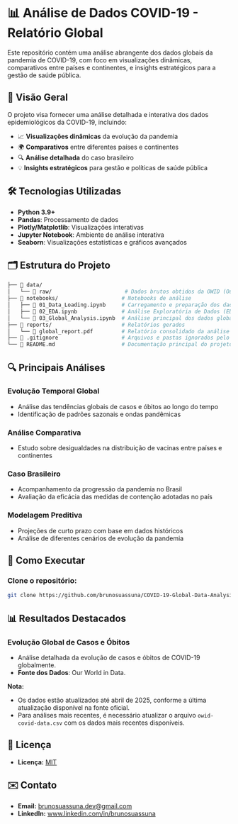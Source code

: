 # 📊 **Análise de Dados COVID-19 - Relatório Global**

Este repositório contém uma análise abrangente dos dados globais da pandemia de COVID-19, com foco em visualizações dinâmicas, comparativos entre países e continentes, e insights estratégicos para a gestão de saúde pública.

## 📌 **Visão Geral**
O projeto visa fornecer uma análise detalhada e interativa dos dados epidemiológicos da COVID-19, incluindo:

- 📈 **Visualizações dinâmicas** da evolução da pandemia
- 🌍 **Comparativos** entre diferentes países e continentes
- 🔍 **Análise detalhada** do caso brasileiro
- 💡 **Insights estratégicos** para gestão e políticas de saúde pública

## 🛠 **Tecnologias Utilizadas**
- **Python 3.9+**
- **Pandas**: Processamento de dados
- **Plotly/Matplotlib**: Visualizações interativas
- **Jupyter Notebook**: Ambiente de análise interativa
- **Seaborn**: Visualizações estatísticas e gráficos avançados

## 🗂 **Estrutura do Projeto**
```bash
├── 📂 data/                          
│   └── 📂 raw/                       # Dados brutos obtidos da OWID (Our World in Data)
├── 📂 notebooks/                    # Notebooks de análise
│   ├── 📄 01_Data_Loading.ipynb     # Carregamento e preparação dos dados
│   ├── 📄 02_EDA.ipynb              # Análise Exploratória de Dados (EDA)
│   └── 📄 03_Global_Analysis.ipynb  # Análise principal dos dados globais
├── 📂 reports/                      # Relatórios gerados
│   └── 📄 global_report.pdf         # Relatório consolidado da análise
├── 📄 .gitignore                    # Arquivos e pastas ignorados pelo Git
└── 📄 README.md                     # Documentação principal do projeto

```


## 🔍 **Principais Análises**
### **Evolução Temporal Global**
- Análise das tendências globais de casos e óbitos ao longo do tempo
- Identificação de padrões sazonais e ondas pandêmicas

### **Análise Comparativa**
- Estudo sobre desigualdades na distribuição de vacinas entre países e continentes

### **Caso Brasileiro**
- Acompanhamento da progressão da pandemia no Brasil
- Avaliação da eficácia das medidas de contenção adotadas no país

### **Modelagem Preditiva**
- Projeções de curto prazo com base em dados históricos
- Análise de diferentes cenários de evolução da pandemia

## 🚀 **Como Executar**
### Clone o repositório:
```bash
git clone https://github.com/brunosuassuna/COVID-19-Global-Data-Analysis
```

## 📊 **Resultados Destacados**

### **Evolução Global de Casos e Óbitos**
- Análise detalhada da evolução de casos e óbitos de COVID-19 globalmente.
- **Fonte dos Dados**: Our World in Data.

**Nota:** 
- Os dados estão atualizados até abril de 2025, conforme a última atualização disponível na fonte oficial.
- Para análises mais recentes, é necessário atualizar o arquivo `owid-covid-data.csv` com os dados mais recentes disponíveis.



## 📜 Licença
- **Licença:** [MIT](https://opensource.org/license/MIT)

## ✉️ Contato
- **Email:** brunosuassuna.dev@gmail.com
- **LinkedIn:** www.linkedin.com/in/brunosuassuna

